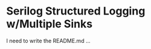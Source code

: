 # Serilog Structured Logging w/Multiple Sinks

I need to write the README.md ...
<!-- Playground working with Serilog and the structured logging it provides which sends the log data to Elasticsearch and we can then view with Kibana.

To run the demo;

- In the _docker-compose.yml_ file edit the Elasticsearch volume `/c/temp/_DockerCompose/elasticsearch-data:/usr/share/elasticsearch/data` to point to a temporary location on your own system.
- Execute `docker-compose up --build` from the root of the repo.
- Navigate to http://localhost:9200 to check Elasticsearch is up and running.
- Navigate to http://localhost:5601 to check Kibana is up and running.
- Navigate to http://localhost:5601/app/management/kibana/indexPatterns/create and create an Index pattern to match `logstash-...` and you should see the test data.

## Misc

`docker run -p 9200:9200 -p 9300:9300 -e "discovery.type=single-node" docker.elastic.co/elasticsearch/elasticsearch:7.10.0`
`docker run -p 9200:9200 -p 9300:9300 -e "discovery.type=single-node" elasticsearch:7.9.3`

## Resources

- https://github.com/serilog/serilog/wiki
- https://github.com/serilog/serilog-aspnetcore
- https://github.com/deadlydog/Sample.Serilog
- https://docs.microsoft.com/en-us/aspnet/core/fundamentals/logging/?view=aspnetcore-5.0
- https://softwareengineering.stackexchange.com/questions/312197/benefits-of-structured-logging-vs-basic-logging
- https://github.com/justeat/NLog.StructuredLogging.Json#best-practices
- https://github.com/serilog/serilog-sinks-elasticsearch -->
